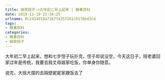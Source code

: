 ```yaml
---
title: 搞笑段子->大年初二早上起来 | 糗事百科
date: 2019-11-19 21:34:25
urlname: 0c2414918a7367f4357261c0170bd3cd
tags: 
- 糗事百科
categories:
- 糗事百科
- 搞笑段子
---
```

大年初二早上起来，想和七岁侄子玩扑克，侄子却说没空，今天这日子，陪老婆回家过年是传统，我要去我丈母娘家吃饭，你单身你随意。

说完，大摇大摆的去隔壁妮妮家蹭饭去了


